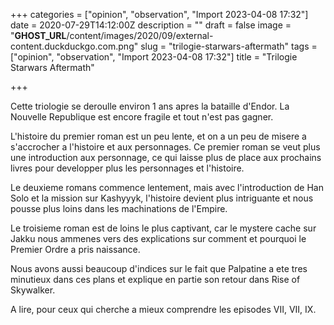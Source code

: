 +++
categories = ["opinion", "observation", "Import 2023-04-08 17:32"]
date = 2020-07-29T14:12:00Z
description = ""
draft = false
image = "__GHOST_URL__/content/images/2020/09/external-content.duckduckgo.com.png"
slug = "trilogie-starwars-aftermath"
tags = ["opinion", "observation", "Import 2023-04-08 17:32"]
title = "Trilogie Starwars Aftermath"

+++


Cette triologie se deroulle environ 1 ans apres la bataille d'Endor. La Nouvelle Republique est encore fragile et tout n'est pas gagner.

L'histoire du premier roman est un peu lente, et on a un peu de misere a s'accrocher a l'histoire et aux personnages. Ce premier roman se veut plus une introduction aux personnage, ce qui laisse plus de place aux prochains livres pour developper plus les personnages et l'histoire.

Le deuxieme romans commence lentement, mais avec l'introduction de Han Solo et la mission sur Kashyyyk, l'histoire devient plus intriguante et nous pousse plus loins dans les machinations de l'Empire.

Le troisieme roman est de loins le plus captivant, car le mystere cache sur Jakku nous ammenes vers des explications sur comment et pourquoi le Premier Ordre a pris naissance.

Nous avons aussi beaucoup d'indices sur le fait que Palpatine a ete tres minutieux dans ces plans et explique en partie son retour dans Rise of Skywalker.

A lire, pour ceux qui cherche a mieux comprendre les episodes VII, VII, IX.

